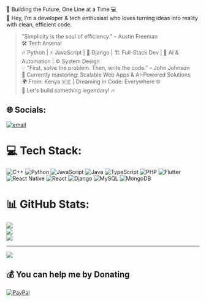 🚀 Building the Future, One Line at a Time 💻<br/>
👋 Hey, I’m a developer & tech enthusiast who loves turning ideas into reality with clean, efficient code.<br/>
> "Simplicity is the soul of efficiency." – Austin Freeman<br/>
🛠 Tech Arsenal<br/>
🔥 Python | ⚡ JavaScript | 🎯 Django | 🏗 Full-Stack Dev | 🤖 AI & Automation | ⚙ System Design<br/>
> 💡 "First, solve the problem. Then, write the code." – John Johnson<br/>
🎯 Currently mastering: Scalable Web Apps & AI-Powered Solutions<br/>
🌍 From: Kenya 🇰🇪 | Dreaming in Code: Everywhere 🌐<br/>
🚀 Let's build something legendary! 🔥<br/>



## 🌐 Socials:
[![email](https://img.shields.io/badge/Email-D14836?logo=gmail&logoColor=white)](mailto:lepatidan5@gmail.com) 

# 💻 Tech Stack:
![C++](https://img.shields.io/badge/c++-%2300599C.svg?style=for-the-badge&logo=c%2B%2B&logoColor=white) ![Python](https://img.shields.io/badge/python-3670A0?style=for-the-badge&logo=python&logoColor=ffdd54) ![JavaScript](https://img.shields.io/badge/javascript-%23323330.svg?style=for-the-badge&logo=javascript&logoColor=%23F7DF1E) ![Java](https://img.shields.io/badge/java-%23ED8B00.svg?style=for-the-badge&logo=openjdk&logoColor=white) ![TypeScript](https://img.shields.io/badge/typescript-%23007ACC.svg?style=for-the-badge&logo=typescript&logoColor=white) ![PHP](https://img.shields.io/badge/php-%23777BB4.svg?style=for-the-badge&logo=php&logoColor=white) ![Flutter](https://img.shields.io/badge/Flutter-%2302569B.svg?style=for-the-badge&logo=Flutter&logoColor=white) ![React Native](https://img.shields.io/badge/react_native-%2320232a.svg?style=for-the-badge&logo=react&logoColor=%2361DAFB) ![React](https://img.shields.io/badge/react-%2320232a.svg?style=for-the-badge&logo=react&logoColor=%2361DAFB) ![Django](https://img.shields.io/badge/django-%23092E20.svg?style=for-the-badge&logo=django&logoColor=white) ![MySQL](https://img.shields.io/badge/mysql-4479A1.svg?style=for-the-badge&logo=mysql&logoColor=white) ![MongoDB](https://img.shields.io/badge/MongoDB-%234ea94b.svg?style=for-the-badge&logo=mongodb&logoColor=white)
# 📊 GitHub Stats:
![](https://github-readme-stats.vercel.app/api?username=Daniel-code-byte&theme=transparent&hide_border=false&include_all_commits=false&count_private=false)<br/>
![](https://nirzak-streak-stats.vercel.app/?user=Daniel-code-byte&theme=transparent&hide_border=false)<br/>
![](https://github-readme-stats.vercel.app/api/top-langs/?username=Daniel-code-byte&theme=transparent&hide_border=false&include_all_commits=false&count_private=false&layout=compact)

---
[![](https://visitcount.itsvg.in/api?id=Daniel-code-byte&icon=0&color=0)](https://visitcount.itsvg.in)

  ## 💰 You can help me by Donating
  [![PayPal](https://img.shields.io/badge/PayPal-00457C?style=for-the-badge&logo=paypal&logoColor=white)](https://paypal.me/lepatidan5@gmail.com) 

  
<!-- Proudly created with GPRM ( https://gprm.itsvg.in ) -->
